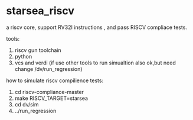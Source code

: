# starsea_riscv
a riscv core, support RV32I instructions , and pass RISCV compliace tests.

tools:
   1. riscv gun toolchain
   2. python
   3. vcs and verdi (if use other tools to run simualtion also ok,but need change /dv/run_regression)

how to simulate riscv compilience tests:
   1. cd riscv-compliance-master
   2. make RISCV_TARGET=starsea
   3. cd dv/sim
   4. ../run_regression
 
